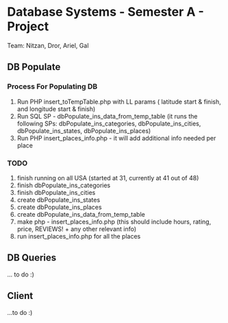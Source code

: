 # Database Systems - Semester A - Project #

Team: Nitzan, Dror, Ariel, Gal

## **DB Populate** ##

### Process For Populating DB ###

1. Run PHP insert_toTempTable.php with LL params ( latitude start & finish, and longitude start & finish)
2. Run SQL SP - dbPopulate_ins_data_from_temp_table (it runs the following SPs: dbPopulate_ins_categories, dbPopulate_ins_cities, dbPopulate_ins_states, dbPopulate_ins_places)
3. Run PHP insert_places_info.php - it will add additional info needed per place


### TODO ###
1. finish running on all USA (started at 31, currently at 41 out of 48)
1. finish dbPopulate_ins_categories
2. finish dbPopulate_ins_cities
3. create dbPopulate_ins_states
4. create dbPopulate_ins_places
5. create dbPopulate_ins_data_from_temp_table 
6. make php - insert_places_info.php  (this should include hours, rating, price, REVIEWS! + any other relevant info)
7. run insert_places_info.php for all the places

## **DB Queries** ##
... to do :)


## **Client** ##
...to do :)
